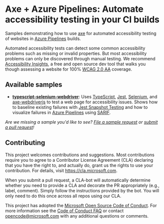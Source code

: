 
# Axe + Azure Pipelines: Automate accessibility testing in your CI builds

Samples demonstrating how to use [axe](https://www.deque.com/axe/) for automated accessibility testing of websites in [Azure Pipelines](https://azure.microsoft.com/en-us/services/devops/pipelines/) builds.

Automated accessibility tests can detect some common accessibility problems such as missing or invalid properties. But most accessibility problems can only be discovered through manual testing. We recommend [Accessibility Insights](https://accessibilityinsights.io/docs/en/web/overview), a free and open source dev tool that walks you though assessing a website for 100% [WCAG 2.0 AA](https://www.w3.org/WAI/WCAG21/quickref/?currentsidebar=%23col_overview&versions=2.0&levels=aaa) coverage.

## Available samples

* **[typescript-selenium-webdriver](./typescript-selenium-webdriver/README.md)**: Uses [TypeScript](https://typescriptlang.org), [Jest](https://jestjs.io/), [Selenium](https://www.seleniumhq.org), and [axe-webdriverjs](https://www.npmjs.com/package/axe-webdriverjs) to test a web page for accessibility issues. Shows how to baseline existing failures with [Jest Snapshot Testing](https://jestjs.io/docs/en/snapshot-testing) and how to visualize failures in [Azure Pipelines](https://azure.microsoft.com/en-us/services/devops/pipelines/) using [SARIF](https://sarifweb.azurewebsites.net/).

*Are we missing a sample you'd like to see? [File a sample request](https://github.com/microsoft/axe-pipelines-samples/issues/new?assignees=&labels=sample_request&template=feature_request.md&title=Sample+Request%3A+%3Csample+name+here%3E) or [submit a pull request](./CONTRIBUTING.md)!*

## Contributing

This project welcomes contributions and suggestions. Most contributions require you to agree to a
Contributor License Agreement (CLA) declaring that you have the right to, and actually do, grant us
the rights to use your contribution. For details, visit https://cla.microsoft.com.

When you submit a pull request, a CLA-bot will automatically determine whether you need to provide
a CLA and decorate the PR appropriately (e.g., label, comment). Simply follow the instructions
provided by the bot. You will only need to do this once across all repos using our CLA.

This project has adopted the [Microsoft Open Source Code of Conduct](https://opensource.microsoft.com/codeofconduct/).
For more information see the [Code of Conduct FAQ](https://opensource.microsoft.com/codeofconduct/faq/) or
contact [opencode@microsoft.com](mailto:opencode@microsoft.com) with any additional questions or comments.
